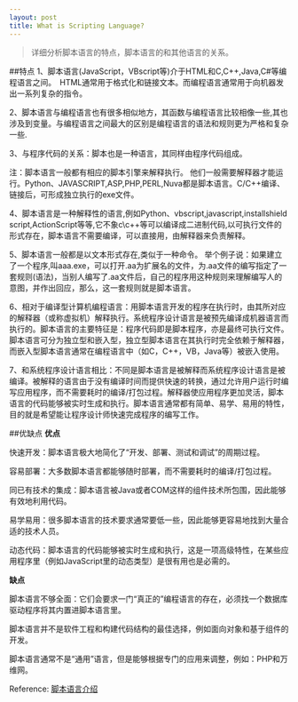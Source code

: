 ```yaml
---
layout: post
title: What is Scripting Language?
---
```


>详细分析脚本语言的特点，脚本语言的和其他语言的关系。


##特点
1、脚本语言(JavaScript，VBscript等)介于HTML和C,C++,Java,C#等编程语言之间。　HTML通常用于格式化和链接文本。而编程语言通常用于向机器发出一系列复杂的指令。

2、脚本语言与编程语言也有很多相似地方，其函数与编程语言比较相像一些,其也涉及到变量。与编程语言之间最大的区别是编程语言的语法和规则更为严格和复杂一些.

3、与程序代码的关系：脚本也是一种语言，其同样由程序代码组成。

注：脚本语言一般都有相应的脚本引擎来解释执行。 他们一般需要解释器才能运行。Python、JAVASCRIPT,ASP,PHP,PERL,Nuva都是脚本语言。C/C++编译、链接后，可形成独立执行的exe文件。

4、脚本语言是一种解释性的语言,例如Python、vbscript,javascript,installshield script,ActionScript等等,它不象c\c++等可以编译成二进制代码,以可执行文件的形式存在，脚本语言不需要编译，可以直接用，由解释器来负责解释。

5、脚本语言一般都是以文本形式存在,类似于一种命令。
举个例子说：如果建立了一个程序,叫aaa.exe，可以打开.aa为扩展名的文件，为.aa文件的编写指定了一套规则(语法)，当别人编写了.aa文件后，自己的程序用这种规则来理解编写人的意图，并作出回应，那么，这一套规则就是脚本语言。

6、相对于编译型计算机编程语言：用脚本语言开发的程序在执行时，由其所对应的解释器（或称虚拟机）解释执行。系统程序设计语言是被预先编译成机器语言而执行的。脚本语言的主要特征是：程序代码即是脚本程序，亦是最终可执行文件。脚本语言可分为独立型和嵌入型，独立型脚本语言在其执行时完全依赖于解释器，而嵌入型脚本语言通常在编程语言中（如C，C++，VB，Java等）被嵌入使用。

7、和系统程序设计语言相比：不同是脚本语言是被解释而系统程序设计语言是被编译。被解释的语言由于没有编译时间而提供快速的转换，通过允许用户运行时编写应用程序，而不需要耗时的编译/打包过程。解释器使应用程序更加灵活，脚本语言的代码能够被实时生成和执行。脚本语言通常都有简单、易学、易用的特性，目的就是希望能让程序设计师快速完成程序的编写工作。

##优缺点
**优点**

快速开发：脚本语言极大地简化了“开发、部署、测试和调试”的周期过程。

容易部署：大多数脚本语言都能够随时部署，而不需要耗时的编译/打包过程。

同已有技术的集成：脚本语言被Java或者COM这样的组件技术所包围，因此能够有效地利用代码。

易学易用：很多脚本语言的技术要求通常要低一些，因此能够更容易地找到大量合适的技术人员。

动态代码：脚本语言的代码能够被实时生成和执行，这是一项高级特性，在某些应用程序里（例如JavaScript里的动态类型）是很有用也是必需的。

**缺点**

脚本语言不够全面：它们会要求一门“真正的”编程语言的存在，必须找一个数据库驱动程序将其内置进脚本语言里。

脚本语言并不是软件工程和构建代码结构的最佳选择，例如面向对象和基于组件的开发。

脚本语言通常不是“通用”语言，但是能够根据专门的应用来调整，例如：PHP和万维网。

Reference: [脚本语言介绍](http://blog.csdn.net/universsky/article/details/8960359)
